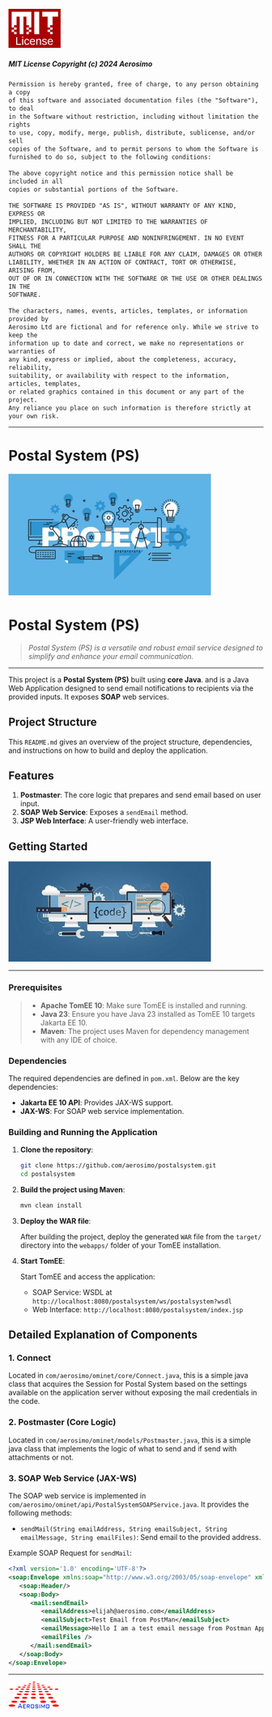 ![MIT License.!](/img/MIT.png "MIT")

##### MIT License Copyright (c) 2024 Aerosimo

	Permission is hereby granted, free of charge, to any person obtaining a copy
	of this software and associated documentation files (the "Software"), to deal
	in the Software without restriction, including without limitation the rights
	to use, copy, modify, merge, publish, distribute, sublicense, and/or sell
	copies of the Software, and to permit persons to whom the Software is
	furnished to do so, subject to the following conditions:

	The above copyright notice and this permission notice shall be included in all
	copies or substantial portions of the Software.

	THE SOFTWARE IS PROVIDED "AS IS", WITHOUT WARRANTY OF ANY KIND, EXPRESS OR
	IMPLIED, INCLUDING BUT NOT LIMITED TO THE WARRANTIES OF MERCHANTABILITY,
	FITNESS FOR A PARTICULAR PURPOSE AND NONINFRINGEMENT. IN NO EVENT SHALL THE
	AUTHORS OR COPYRIGHT HOLDERS BE LIABLE FOR ANY CLAIM, DAMAGES OR OTHER
	LIABILITY, WHETHER IN AN ACTION OF CONTRACT, TORT OR OTHERWISE, ARISING FROM,
	OUT OF OR IN CONNECTION WITH THE SOFTWARE OR THE USE OR OTHER DEALINGS IN THE
	SOFTWARE.

	The characters, names, events, articles, templates, or information provided by 
	Aerosimo Ltd are fictional and for reference only. While we strive to keep the 
	information up to date and correct, we make no representations or warranties of 
	any kind, express or implied, about the completeness, accuracy, reliability, 
	suitability, or availability with respect to the information, articles, templates, 
	or related graphics contained in this document or any part of the project. 
	Any reliance you place on such information is therefore strictly at your own risk.

---

# Postal System (PS)

![Project Cover.!](/img/cover.jpg "Postal System (PS)")
# Postal System (PS)
> *Postal System (PS) is a versatile and robust email service designed to simplify and enhance your email communication.*

---
This project is a **Postal System (PS)** built using **core Java**. and is a Java Web Application designed to send email notifications to recipients via the provided inputs. It exposes **SOAP** web services.

## Project Structure

This `README.md` gives an overview of the project structure, dependencies, and instructions on how to build and deploy the application.

## Features

1. **Postmaster**: The core logic that prepares and send email based on user input.
2. **SOAP Web Service**: Exposes a `sendEmail` method.
3. **JSP Web Interface**: A user-friendly web interface.

## Getting Started

![Project Codes & Tasks.!](/img/code.jpg "Project Codes and Task")

---

### Prerequisites

>- **Apache TomEE 10**: Make sure TomEE is installed and running.
>- **Java 23**: Ensure you have Java 23 installed as TomEE 10 targets Jakarta EE 10.
>- **Maven**: The project uses Maven for dependency management with any IDE of choice.

### Dependencies

The required dependencies are defined in `pom.xml`. Below are the key dependencies:

- **Jakarta EE 10 API**: Provides JAX-WS support.
- **JAX-WS**: For SOAP web service implementation.

### Building and Running the Application

1. **Clone the repository**:

    ```bash
    git clone https://github.com/aerosimo/postalsystem.git
    cd postalsystem
    ```

2. **Build the project using Maven**:

    ```bash
    mvn clean install
    ```

3. **Deploy the WAR file**:

   After building the project, deploy the generated `WAR` file from the `target/` directory into the `webapps/` folder of your TomEE installation.

4. **Start TomEE**:

   Start TomEE and access the application:

    - SOAP Service: WSDL at `http://localhost:8080/postalsystem/ws/postalsystem?wsdl`
    - Web Interface: `http://localhost:8080/postalsystem/index.jsp`

## Detailed Explanation of Components

### 1. **Connect**

Located in `com/aerosimo/ominet/core/Connect.java`, this is a simple java class that acquires the Session for Postal System based on the settings available on the application server without exposing the mail credentials in the code.

### 2. **Postmaster** (Core Logic)

Located in `com/aerosimo/ominet/models/Postmaster.java`, this is a simple java class that implements the logic of what to send and if send with attachments or not.

### 3. **SOAP Web Service** (JAX-WS)

The SOAP web service is implemented in `com/aerosimo/ominet/api/PostalSystemSOAPService.java`. It provides the following methods:
- `sendMail(String emailAddress, String emailSubject, String emailMessage, String emailFiles)`: Send email to the provided address.

Example SOAP Request for `sendMail`:
```xml
<?xml version='1.0' encoding='UTF-8'?>
<soap:Envelope xmlns:soap="http://www.w3.org/2003/05/soap-envelope" xmlns:mail="https://aerosimo.com/api/ws/postmaster">
   <soap:Header/>
   <soap:Body>
      <mail:sendEmail>
         <emailAddress>elijah@aerosimo.com</emailAddress>
         <emailSubject>Test Email from PostMan</emailSubject>
         <emailMessage>Hello I am a test email message from Postman Application</emailMessage>
         <emailFiles />
      </mail:sendEmail>
   </soap:Body>
</soap:Envelope>
```

---

![Aerosimo Logo.!](/img/logo.png "Aerosimo")